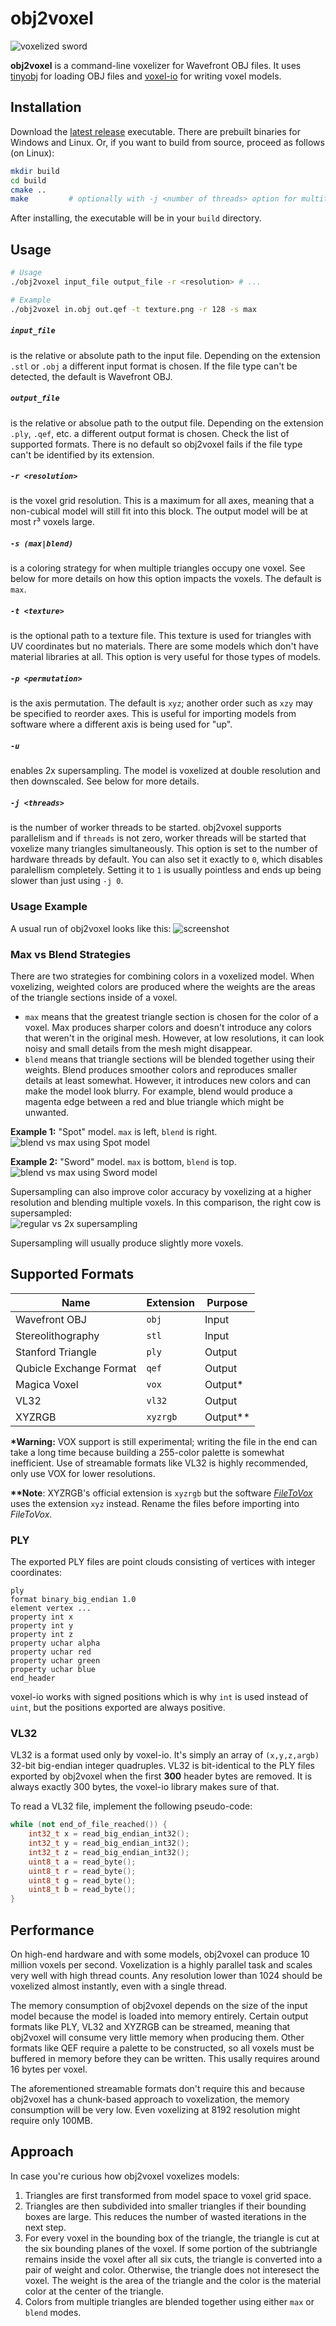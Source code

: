 # obj2voxel

![voxelized sword](img/sword_voxelized.png)

**obj2voxel** is a command-line voxelizer for Wavefront OBJ files.
It uses [tinyobj](https://github.com/tinyobjloader/tinyobjloader) for loading OBJ files and [voxel-io](https://github.com/Eisenwave/voxel-io) for writing voxel models.

## Installation

Download the [latest release](https://github.com/eisenwave/obj2voxel/releases) executable.
There are prebuilt binaries for Windows and Linux.
Or, if you want to build from source, proceed as follows (on Linux):

```sh
mkdir build
cd build
cmake ..
make         # optionally with -j <number of threads> option for multithreaded compile
```
After installing, the executable will be in your `build` directory.

## Usage

```sh
# Usage
./obj2voxel input_file output_file -r <resolution> # ...

# Example
./obj2voxel in.obj out.qef -t texture.png -r 128 -s max
```

##### `input_file`
is the relative or absolute path to the input file.
Depending on the extension `.stl` or `.obj` a different input format is chosen.
If the file type can't be detected, the default is Wavefront OBJ.
  
##### `output_file`
is the relative or absolue path to the output file.
Depending on the extension `.ply`, `.qef`, etc. a different output format is chosen.
Check the list of supported formats.
There is no default so obj2voxel fails if the file type can't be identified by its extension.

##### `-r <resolution>`
is the voxel grid resolution.
This is a maximum for all axes, meaning that a non-cubical model will still fit into this block.
The output model will be at most r³ voxels large.

##### `-s (max|blend)`
is a coloring strategy for when multiple triangles occupy one voxel.
See below for more details on how this option impacts the voxels.
The default is `max`.

##### `-t <texture>`
is the optional path to a texture file.
This texture is used for triangles with UV coordinates but no materials.
There are some models which don't have material libraries at all.
This option is very useful for those types of models.

##### `-p <permutation>`
is the axis permutation.
The default is `xyz`; another order such as `xzy` may be specified to reorder axes.
This is useful for importing models from software where a different axis is being used for "up".

##### `-u`
enables 2x supersampling.
The model is voxelized at double resolution and then downscaled.
See below for more details.

##### `-j <threads>`
is the number of worker threads to be started.
obj2voxel supports parallelism and if `threads` is not zero, worker threads will be started that voxelize many triangles simultaneously.
This option is set to the number of hardware threads by default.
You can also set it exactly to `0`, which disables paralellism completely.
Setting it to `1` is usually pointless and ends up being slower than just using `-j 0`.

### Usage Example

A usual run of obj2voxel looks like this:
![screenshot](img/terminal_screenshot.png)

### Max vs Blend Strategies

There are two strategies for combining colors in a voxelized model.
When voxelizing, weighted colors are produced where the weights are the areas of the triangle sections inside of a
voxel.

- `max` means that the greatest triangle section is chosen for the color of a voxel.
  Max produces sharper colors and doesn't introduce any colors that weren't in the original mesh.
  However, at low resolutions, it can look noisy and small details from the mesh might disappear.
- `blend` means that triangle sections will be blended together using their weights.
  Blend produces smoother colors and reproduces smaller details at least somewhat.
  However, it introduces new colors and can make the model look blurry.
  For example, blend would produce a magenta edge between a red and blue triangle which might be unwanted.

**Example 1:** "Spot" model. `max` is left, `blend` is right.<br>
![blend vs max using Spot model](img/blend_vs_max_spot.png)

**Example 2:** "Sword" model. `max` is bottom, `blend` is top.<br>
![blend vs max using Sword model](img/blend_vs_max_sword.png)

Supersampling can also improve color accuracy by voxelizing at a higher resolution and blending multiple voxels.
In this comparison, the right cow is supersampled:<br>
![regular vs 2x supersampling](img/supersampling_spot.png)

Supersampling will usually produce slightly more voxels.
  
## Supported Formats

| Name                    | Extension | Purpose    |
| ----------------------- | --------- | ---------- |
| Wavefront OBJ           | `obj`     | Input      |
| Stereolithography       | `stl`     | Input      |
| Stanford Triangle       | `ply`     | Output     |
| Qubicle Exchange Format | `qef`     | Output     |
| Magica Voxel            | `vox`     | Output\*   |
| VL32                    | `vl32`    | Output     |
| XYZRGB                  | `xyzrgb`  | Output\*\* |

**\*Warning:** VOX support is still experimental; writing the file in the end can take a long time because building a 255-color palette is somewhat inefficient.
Use of streamable formats like VL32 is highly recommended, only use VOX for lower resolutions.

**\*\*Note**: XYZRGB's official extension is `xyzrgb` but the software [*FileToVox*](https://github.com/Zarbuz/FileToVox) uses the extension `xyz` instead. Rename the files before importing into *FileToVox*.

### PLY

The exported PLY files are point clouds consisting of vertices with integer coordinates:
```ply
ply
format binary_big_endian 1.0
element vertex ...
property int x
property int y
property int z
property uchar alpha
property uchar red
property uchar green
property uchar blue
end_header
```
voxel-io works with signed positions which is why `int` is used instead of `uint`, but the positions exported are always
positive.

### VL32

VL32 is a format used only by voxel-io.
It's simply an array of `(x,y,z,argb)` 32-bit big-endian integer quadruples.
VL32 is bit-identical to the PLY files exported by obj2voxel when the first **300** header bytes are removed.
It is always exactly 300 bytes, the voxel-io library makes sure of that.

To read a VL32 file, implement the following pseudo-code:
```cpp
while (not end_of_file_reached()) {
    int32_t x = read_big_endian_int32();
    int32_t y = read_big_endian_int32();
    int32_t z = read_big_endian_int32();
    uint8_t a = read_byte();
    uint8_t r = read_byte();
    uint8_t g = read_byte();
    uint8_t b = read_byte();
}
```

## Performance

On high-end hardware and with some models, obj2voxel can produce 10 million voxels per second.
Voxelization is a highly parallel task and scales very well with high thread counts.
Any resolution lower than 1024 should be voxelized almost instantly, even with a single thread.

The memory consumption of obj2voxel depends on the size of the input model because the model is loaded into memory entirely.
Certain output formats like PLY, VL32 and XYZRGB can be streamed, meaning that obj2voxel will consume very little memory when producing them.
Other formats like QEF require a palette to be constructed, so all voxels must be buffered in memory before they can be written.
This usally requires around 16 bytes per voxel.

The aforementioned streamable formats don't require this and because obj2voxel has a chunk-based approach to voxelization, the memory consumption will be very low.
Even voxelizing at 8192 resolution might require only 100MB.

## Approach

In case you're curious how obj2voxel voxelizes models:
1. Triangles are first transformed from model space to voxel grid space.
2. Triangles are then subdivided into smaller triangles if their bounding boxes are large.
   This reduces the number of wasted iterations in the next step.
3. For every voxel in the bounding box of the triangle, the triangle is cut at the six bounding planes of the voxel.
   If some portion of the subtriangle remains inside the voxel after all six cuts, the triangle is converted into a pair of weight and color.
   Otherwise, the triangle does not interesect the voxel.
   The weight is the area of the triangle and the color is the material color at the center of the triangle.
4. Colors from multiple triangles are blended together using either `max` or `blend` modes.
